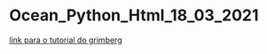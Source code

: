 # Ocean_Python_Html_18_03_2021

[link para o tutorial do grimberg](https://blog.miguelgrinberg.com/post/the-flask-mega-tutorial-part-i-hello-world)
